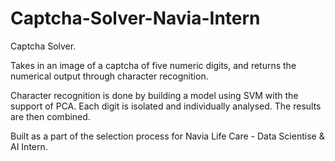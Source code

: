 # Captcha-Solver-Navia-Intern
Captcha Solver. 

Takes in an image of a captcha of five numeric digits, and returns the numerical output through character recognition.

Character recognition is done by building a model using SVM with the support of PCA. 
Each digit is isolated and individually analysed. The results are then combined.

Built as a part of the selection process for Navia Life Care - Data Scientise & AI Intern.
